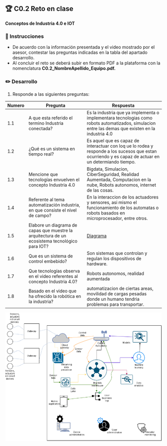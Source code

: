 ## :trophy: C0.2 Reto en clase

**Conceptos de Industria 4.0 e IOT**

### :blue_book: Instrucciones

- De acuerdo con la información presentada y el video mostrado por el asesor, contestar las preguntas indicadas en la tabla del apartado desarrollo.
- Al concluir el reto se deberá subir en formato PDF a la plataforma con la nomenclatura **C0.2_NombreApellido_Equipo.pdf.**
  
### :pencil2: Desarrollo

1. Responde a las siguientes preguntas:

| Numero | Pregunta                                            | Respuesta  |
| ------ | --------------------------------------------------- | ---------  |
| 1.1      | A que esta referido el termino Industria conectada? |    Es la industria que ya implementa o implementara tecnologias como robots automatizados, simulacion entre las demas que existen en la industria 4.0        |
| 1.2      | ¿Qué es un sistema en tiempo real?                  |  Es aquel que es capaz   de interactuar con loq ue lo rodea y responde a los sucesos que estan ocurriendo  y es capaz de actuar en un determiando tiempo.     |
| 1.3      | Mencione que tecnologías envuelven el concepto Industria 4.0    |Bigdata, Simulacion, CiberSeguridad, Realidad Aumentada, Computacion en la nube, Robots autonomos, internet de las cosas.   |
| 1.4      | Referente al tema automatización industria, en que consiste el nivel de campo?                        |    En la interaccion de los actuadores y sensores, asi mismo el funcionamiento de los automatas o robots basados en microprocesador, entre otros.        |
| 1.5      | Elabore un diagrama de capas que muestre la arquitectura de un ecosistema tecnológico para IOT?                       |   [Diagrama](../img/Flujo.drawio.png)         |
| 1.6      | Que es un sistema de control embebido?         |   Son sistemas que controlan y regulan los dispositivos de hardware.         |
| 1.7      | Que tecnologías observa en el video referentes al concepto Industria 4.0?         |       Robots autonomos, realidad aumentada     |
| 1.8      | Basado en el video que ha ofrecido la robótica en la industria?        |       automatizacion de ciertas areas, movilidad de cargas pesadas donde un humano tendria problemas para transportar.     |
![Diagrama](../img/Flujo.drawio.png)